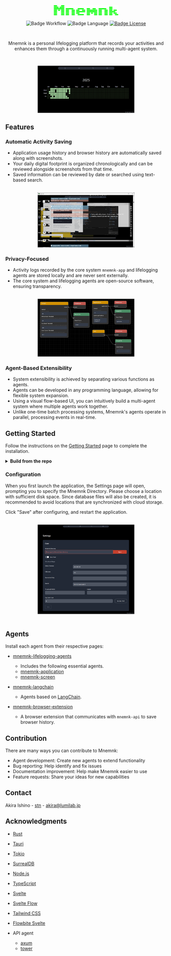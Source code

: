 <div align="center">

<img alt="home" width="40%" src="https://github.com/mnemnk/mnemnk-app/blob/main/docs/img/mnemnk_title.png?raw=true">

<br>

![Badge Workflow]
![Badge Language] 
[![Badge License]][License] 

<br>

Mnemnk is a personal lifelogging platform that records your activities and enhances them through a continuously running multi-agent system.

<br>

<a target="_blank" href="https://github.com/mnemnk/mnemnk-app/blob/main/docs/img/screenshot-home.png?raw=true"><img alt="home" width="60%" src="https://github.com/mnemnk/mnemnk-app/blob/main/docs/img/screenshot-home.png?raw=true"></a>

</div>

## Features

### Automatic Activity Saving

- Application usage history and browser history are automatically saved along with screenshots.
- Your daily digital footprint is organized chronologically and can be reviewed alongside screenshots from that time.
- Saved information can be reviewed by date or searched using text-based search.

<br>
<div align="center">
<a target="_blank" href="https://github.com/mnemnk/mnemnk-app/blob/main/docs/img/screenshot-daily.png?raw=true"><img alt="daily" width="60%" src="https://github.com/mnemnk/mnemnk-app/blob/main/docs/img/screenshot-daily.png?raw=true"></a>
</div>

### Privacy-Focused

- Activity logs recorded by the core system `mnemnk-app` and lifelogging agents are stored locally and are never sent externally.
- The core system and lifelogging agents are open-source software, ensuring transparency.

<br>
<div align="center">
<a target="_blank" href="https://github.com/mnemnk/mnemnk-app/blob/main/docs/img/screenshot-core-agents.png?raw=true"><img alt="lifelogging agents" width="60%" src="https://github.com/mnemnk/mnemnk-app/blob/main/docs/img/screenshot-core-agents.png?raw=true"></a>
</div>

### Agent-Based Extensibility

- System extensibility is achieved by separating various functions as agents.
- Agents can be developed in any programming language, allowing for flexible system expansion.
- Using a visual flow-based UI, you can intuitively build a multi-agent system where multiple agents work together.
- Unlike one-time batch processing systems, Mnemnk's agents operate in parallel, processing events in real-time.

## Getting Started

Follow the instructions on the [Getting Started](https://mnemnk.com/guide/getting-started) page to complete the installation.

<details>
  <summary><strong>Build from the repo</strong></summary>

### Development

If you are a developer, you can also build the application from the repository.

### Prerequisites

You need a development environment for [Tauri](https://v2.tauri.app/):
- Git
- [Rust](https://www.rust-lang.org/)
- [npm](https://nodejs.org/)

### Build

```shell
git clone https://github.com/mnemnk/mnemnk-app.git
cd mnemnk-app
npm install
npm run tauri:dev
```

(You can also use `npm run tauri dev`, but in that case, the identifier will be the same as the release build.)

</details>

### Configuration

When you first launch the application, the Settings page will open, prompting you to specify the Mnemnk Directory. Please choose a location with sufficient disk space. Since database files will also be created, it is recommended to avoid locations that are synchronized with cloud storage.

Click "Save" after configuring, and restart the application.

<br>
<div align="center">
<a target="_blank" href="https://github.com/mnemnk/mnemnk-app/blob/main/docs/img/screenshot-settings.png?raw=true"><img alt="settings" width="60%" src="https://github.com/mnemnk/mnemnk-app/blob/main/docs/img/screenshot-settings.png?raw=true"></a>
</div>
<br>

## Agents

Install each agent from their respective pages:

- [mnemnk-lifelogging-agents](https://github.com/mnemnk/mnemnk-lifelogging-agents)
  - Includes the following essential agents.
  - [mnemnk-application](https://github.com/mnemnk/mnemnk-lifelogging-agents/tree/main/mnemnk-application)
  - [mnemnk-screen](https://github.com/mnemnk/mnemnk-lifelogging-agents/tree/main/mnemnk-screen)
- [mnemnk-langchain](https://github.com/mnemnk/mnemnk-langchain)
  - Agents based on [LangChain](https://www.langchain.com/langchain).

- [mnemnk-browser-extension](https://github.com/mnemnk/mnemnk-browser-extension)
  - A browser extension that communicates with `mnemnk-api` to save browser history.

## Contribution

There are many ways you can contribute to Mnemnk:

- Agent development: Create new agents to extend functionality
- Bug reporting: Help identify and fix issues
- Documentation improvement: Help make Mnemnk easier to use
- Feature requests: Share your ideas for new capabilities

## Contact

Akira Ishino - [stn](https://github.com/stn) - akira@lumilab.jp

## Acknowledgments

* [Rust](https://www.rust-lang.org/)
* [Tauri](https://tauri.app/)
* [Tokio](https://tokio.rs/)
* [SurrealDB](https://surrealdb.com/)
* [Node.js](https://nodejs.org/)
* [TypeScript](https://www.typescriptlang.org/)
* [Svelte](https://svelte.dev/)
* [Svelte Flow](https://svelteflow.dev/)
* [Tailwind CSS](https://tailwindcss.com/)
* [Flowbite Svelte](https://flowbite-svelte.com/)

* API agent
  * [axum](https://github.com/tokio-rs/axum)
  * [tower](https://github.com/tower-rs/tower)

<!----------------------------------------------------------------------------->

[License]: LICENSE

<!----------------------------------{ Badges }--------------------------------->

[Badge Workflow]: https://github.com/mnemnk/mnemnk-app/actions/workflows/publish.yml/badge.svg
[Badge Language]: https://img.shields.io/github/languages/top/mnemnk/mnemnk-app
[Badge License]: https://img.shields.io/github/license/mnemnk/mnemnk-app
